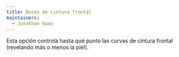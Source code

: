 ```yaml
---
title: Buceo de cintura frontal
maintainers:
  - Jonathan Haas
---
```


Esta opción controla hasta qué punto las curvas de cintura frontal (revelando más o menos la piel).
